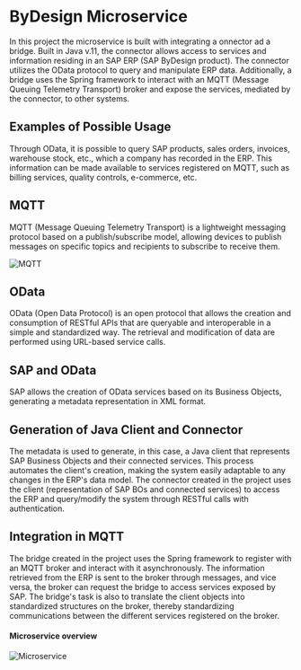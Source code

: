 # ByDesign Microservice

In this project the microservice is built with integrating a onnector ad a bridge. 
Built in Java v.11, the connector allows access to services and information residing
in an SAP ERP (SAP ByDesign product). 
The connector utilizes the OData protocol to query and manipulate ERP data. 
Additionally, a bridge uses the Spring framework to interact with an MQTT 
(Message Queuing Telemetry Transport) broker and expose the services, 
mediated by the connector, to other systems.

## Examples of Possible Usage
Through OData, it is possible to query SAP products, sales orders, invoices, warehouse stock, etc., which a company has recorded in the ERP. This information can be made available to services registered on MQTT, such as billing services, quality controls, e-commerce, etc.

## MQTT
MQTT (Message Queuing Telemetry Transport) is a lightweight messaging protocol based on 
a publish/subscribe model, allowing devices to publish messages on specific
topics and recipients to subscribe to receive them.

![MQTT](/sapbydesign/src/main/resources/MQTT.png)
## OData

OData (Open Data Protocol) is an open protocol that allows the creation and consumption of RESTful APIs that are queryable and interoperable in a simple and standardized way. The retrieval and modification of data are performed using URL-based service calls.
## SAP and OData

SAP allows the creation of OData services based on its Business Objects, generating a metadata representation in XML format.
## Generation of Java Client and Connector

The metadata is used to generate, in this case, a Java client that represents SAP Business Objects and their connected services. This process automates the client's creation, making the system easily adaptable to any changes in the ERP's data model. The connector created in the project uses the client (representation of SAP BOs and connected services) to access the ERP and query/modify the system through RESTful calls with authentication.
## Integration in MQTT

The bridge created in the project uses the Spring framework to register with an MQTT broker and interact with it asynchronously. The information retrieved from the ERP is sent to the broker through messages, and vice versa, the broker can request the bridge to access services exposed by SAP. The bridge's task is also to translate the client objects into standardized structures on the broker, thereby standardizing communications between the different services registered on the broker.


#### Microservice overview
![Microservice](/sapbydesign/src/main/resources/Connettore.png)


